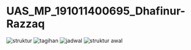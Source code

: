 # UAS_MP_191011400695_Dhafinur-Razzaq
![struktur](https://user-images.githubusercontent.com/95585881/177363749-e3c0c8fd-efb2-458d-9292-08e3b0891bd9.png)
![tagihan](https://user-images.githubusercontent.com/95585881/177363759-2fcdf26c-fde9-4a0a-b268-26720d5b8308.png)
![jadwal](https://user-images.githubusercontent.com/95585881/177363763-d480bd04-84c0-4582-a418-89ab66b94bcf.png)
![struktur awal](https://user-images.githubusercontent.com/95585881/177363771-00db0027-9ea3-4e7a-8494-db1947cca9dc.png)
